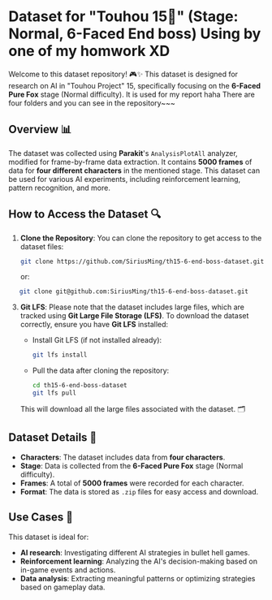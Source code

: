 

# Dataset for "Touhou 15🌙" (Stage: Normal, 6-Faced End boss) Using by one of my homwork XD

Welcome to this dataset repository! 🎮✨ This dataset is designed for research on AI in "Touhou Project" 15, specifically focusing on the **6-Faced Pure Fox** stage (Normal difficulty). It is used for my report haha
There are four folders and you can see in the repository~~~

## Overview 📊
The dataset was collected using **Parakit**'s `AnalysisPlotAll` analyzer, modified for frame-by-frame data extraction. It contains **5000 frames** of data for **four different characters** in the mentioned stage. This dataset can be used for various AI experiments, including reinforcement learning, pattern recognition, and more.

## How to Access the Dataset 🔍

1. **Clone the Repository**:
   You can clone the repository to get access to the dataset files:
   ```bash
   git clone https://github.com/SiriusMing/th15-6-end-boss-dataset.git
   ```
   or:
```bash
   git clone git@github.com:SiriusMing/th15-6-end-boss-dataset.git
  ```

3. **Git LFS**:
   Please note that the dataset includes large files, which are tracked using **Git Large File Storage (LFS)**. To download the dataset correctly, ensure you have **Git LFS** installed:
   
   - Install Git LFS (if not installed already):
     ```bash
     git lfs install
     ```

   - Pull the data after cloning the repository:
     ```bash
     cd th15-6-end-boss-dataset
     git lfs pull
     ```

   This will download all the large files associated with the dataset. 🗂️

## Dataset Details 📂
- **Characters**: The dataset includes data from **four characters**.
- **Stage**: Data is collected from the **6-Faced Pure Fox** stage (Normal difficulty).
- **Frames**: A total of **5000 frames** were recorded for each character.
- **Format**: The data is stored as `.zip` files for easy access and download.

## Use Cases 🤖
This dataset is ideal for:
- **AI research**: Investigating different AI strategies in bullet hell games.
- **Reinforcement learning**: Analyzing the AI's decision-making based on in-game events and actions.
- **Data analysis**: Extracting meaningful patterns or optimizing strategies based on gameplay data.
